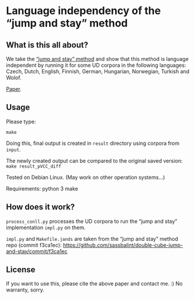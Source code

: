 # Language independency of the “jump and stay” method

## What is this all about?

We take the [“jump and stay” method](https://github.com/sassbalint/double-cube-jump-and-stay) and show that this method is language independent
by running it for some UD corpora in the following languages:
Czech, Dutch, English, Finnish, German, Hungarian,
Norwegian, Turkish and Wolof.

[Paper](...).

## Usage

Please type:

`make`

Doing this,
final output is created in `result` directory using corpora from `input`.

The newly created output can be compared to
the original saved version:
`make result_pVCC_diff`

Tested on Debian Linux. (May work on other operation systems...)

Requirements:
python 3
make

## How does it work?

`process_conll.py` processes the UD corpora to run the
“jump and stay” implementation `impl.py` on them.

`impl.py` and `Makefile.jands` are taken from the
“jump and stay” method repo (commit f3ca1ec):
https://github.com/sassbalint/double-cube-jump-and-stay/commit/f3ca1ec

## License

If you want to use this, please cite the above paper and contact me. :)
No warranty, sorry.


